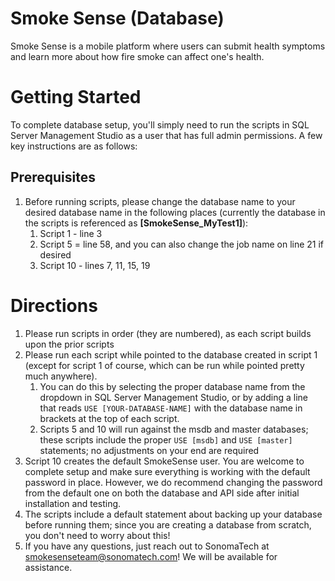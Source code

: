 
# Smoke Sense (Database)

Smoke Sense is a mobile platform where users can submit health symptoms and learn more about how fire smoke can affect one's health.

# Getting Started

To complete database setup, you'll simply need to run the scripts in SQL Server Management Studio as a user that has full admin permissions. A few key instructions are as follows:

## Prerequisites

1. Before running scripts, please change the database name to your desired database name in the following places (currently the database in the scripts is referenced as **[SmokeSense_MyTest1]**):
    1. Script 1 - line 3
    2. Script 5 = line 58, and you can also change the job name on line 21 if desired
    3. Script 10 - lines 7, 11, 15, 19

# Directions

1. Please run scripts in order (they are numbered), as each script builds upon the prior scripts
2. Please run each script while pointed to the database created in script 1 (except for script 1 of course, which can be run while pointed pretty much anywhere).
    1. You can do this by selecting the proper database name from the dropdown in SQL Server Management Studio, or by adding a line that reads `USE [YOUR-DATABASE-NAME]` with the database name in brackets at the top of each script.
    2. Scripts 5 and 10 will run against the msdb and master databases; these scripts include the proper `USE [msdb]` and `USE [master]` statements; no adjustments on your end are required
3. Script 10 creates the default SmokeSense user. You are welcome to complete setup and make sure everything is working with the default password in place. However, we do recommend changing the password from the default one on both the database and API side after initial installation and testing.
4. The scripts include a default statement about backing up your database before running them; since you are creating a database from scratch, you don't need to worry about this!
5. If you have any questions, just reach out to SonomaTech at smokesenseteam@sonomatech.com! We will be available for assistance.
